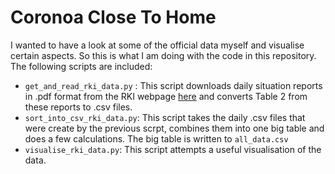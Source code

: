 # Coronoa Close To Home

I wanted to have a look at some of the official data myself and visualise certain aspects. So this is what I am doing with the code in this repository. The following scripts are included:
 - `get_and_read_rki_data.py` : This script downloads daily situation reports in .pdf format from the RKI webpage [here](https://www.rki.de/DE/Content/InfAZ/N/Neuartiges_Coronavirus/Situationsberichte/Gesamt.html) and converts Table 2 from these reports to .csv files.
 - `sort_into_csv_rki_data.py`: This script takes the daily .csv files that were create by the previous scrpt, combines them into one big table and does a few calculations. The big table is written to `all_data.csv`
 - `visualise_rki_data.py`: This script attempts a useful visualisation of the data. 
